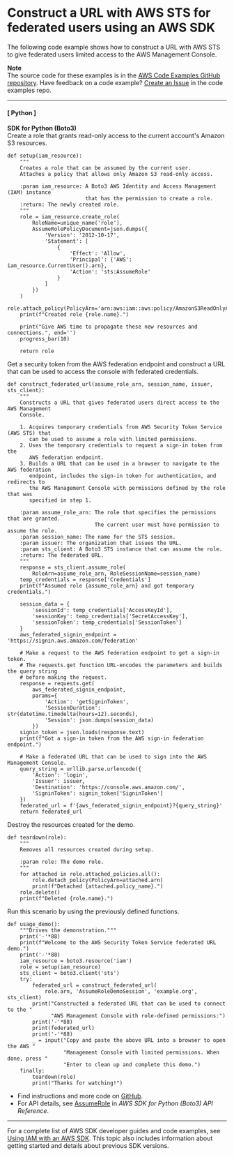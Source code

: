 # Construct a URL with AWS STS for federated users using an AWS SDK<a name="example_sts_Scenario_ConstructFederatedUrl_section"></a>

The following code example shows how to construct a URL with AWS STS to give federated users limited access to the AWS Management Console\.

**Note**  
The source code for these examples is in the [AWS Code Examples GitHub repository](https://github.com/awsdocs/aws-doc-sdk-examples)\. Have feedback on a code example? [Create an Issue](https://github.com/awsdocs/aws-doc-sdk-examples/issues/new/choose) in the code examples repo\. 

------
#### [ Python ]

**SDK for Python \(Boto3\)**  
Create a role that grants read\-only access to the current account's Amazon S3 resources\.  

```
def setup(iam_resource):
    """
    Creates a role that can be assumed by the current user.
    Attaches a policy that allows only Amazon S3 read-only access.

    :param iam_resource: A Boto3 AWS Identity and Access Management (IAM) instance
                         that has the permission to create a role.
    :return: The newly created role.
    """
    role = iam_resource.create_role(
        RoleName=unique_name('role'),
        AssumeRolePolicyDocument=json.dumps({
            'Version': '2012-10-17',
            'Statement': [
                {
                    'Effect': 'Allow',
                    'Principal': {'AWS': iam_resource.CurrentUser().arn},
                    'Action': 'sts:AssumeRole'
                }
            ]
        })
    )
    role.attach_policy(PolicyArn='arn:aws:iam::aws:policy/AmazonS3ReadOnlyAccess')
    print(f"Created role {role.name}.")

    print("Give AWS time to propagate these new resources and connections.", end='')
    progress_bar(10)

    return role
```
Get a security token from the AWS federation endpoint and construct a URL that can be used to access the console with federated credentials\.  

```
def construct_federated_url(assume_role_arn, session_name, issuer, sts_client):
    """
    Constructs a URL that gives federated users direct access to the AWS Management
    Console.

    1. Acquires temporary credentials from AWS Security Token Service (AWS STS) that
       can be used to assume a role with limited permissions.
    2. Uses the temporary credentials to request a sign-in token from the
       AWS federation endpoint.
    3. Builds a URL that can be used in a browser to navigate to the AWS federation
       endpoint, includes the sign-in token for authentication, and redirects to
       the AWS Management Console with permissions defined by the role that was
       specified in step 1.

    :param assume_role_arn: The role that specifies the permissions that are granted.
                            The current user must have permission to assume the role.
    :param session_name: The name for the STS session.
    :param issuer: The organization that issues the URL.
    :param sts_client: A Boto3 STS instance that can assume the role.
    :return: The federated URL.
    """
    response = sts_client.assume_role(
        RoleArn=assume_role_arn, RoleSessionName=session_name)
    temp_credentials = response['Credentials']
    print(f"Assumed role {assume_role_arn} and got temporary credentials.")

    session_data = {
        'sessionId': temp_credentials['AccessKeyId'],
        'sessionKey': temp_credentials['SecretAccessKey'],
        'sessionToken': temp_credentials['SessionToken']
    }
    aws_federated_signin_endpoint = 'https://signin.aws.amazon.com/federation'

    # Make a request to the AWS federation endpoint to get a sign-in token.
    # The requests.get function URL-encodes the parameters and builds the query string
    # before making the request.
    response = requests.get(
        aws_federated_signin_endpoint,
        params={
            'Action': 'getSigninToken',
            'SessionDuration': str(datetime.timedelta(hours=12).seconds),
            'Session': json.dumps(session_data)
        })
    signin_token = json.loads(response.text)
    print(f"Got a sign-in token from the AWS sign-in federation endpoint.")

    # Make a federated URL that can be used to sign into the AWS Management Console.
    query_string = urllib.parse.urlencode({
        'Action': 'login',
        'Issuer': issuer,
        'Destination': 'https://console.aws.amazon.com/',
        'SigninToken': signin_token['SigninToken']
    })
    federated_url = f'{aws_federated_signin_endpoint}?{query_string}'
    return federated_url
```
Destroy the resources created for the demo\.  

```
def teardown(role):
    """
    Removes all resources created during setup.

    :param role: The demo role.
    """
    for attached in role.attached_policies.all():
        role.detach_policy(PolicyArn=attached.arn)
        print(f"Detached {attached.policy_name}.")
    role.delete()
    print(f"Deleted {role.name}.")
```
Run this scenario by using the previously defined functions\.  

```
def usage_demo():
    """Drives the demonstration."""
    print('-'*88)
    print(f"Welcome to the AWS Security Token Service federated URL demo.")
    print('-'*88)
    iam_resource = boto3.resource('iam')
    role = setup(iam_resource)
    sts_client = boto3.client('sts')
    try:
        federated_url = construct_federated_url(
            role.arn, 'AssumeRoleDemoSession', 'example.org', sts_client)
        print("Constructed a federated URL that can be used to connect to the "
              "AWS Management Console with role-defined permissions:")
        print('-'*88)
        print(federated_url)
        print('-'*88)
        _ = input("Copy and paste the above URL into a browser to open the AWS "
                  "Management Console with limited permissions. When done, press "
                  "Enter to clean up and complete this demo.")
    finally:
        teardown(role)
        print("Thanks for watching!")
```
+  Find instructions and more code on [GitHub](https://github.com/awsdocs/aws-doc-sdk-examples/tree/main/python/example_code/sts/sts_temporary_credentials#code-examples)\. 
+  For API details, see [AssumeRole](https://docs.aws.amazon.com/goto/boto3/sts-2011-06-15/AssumeRole) in *AWS SDK for Python \(Boto3\) API Reference*\. 

------

For a complete list of AWS SDK developer guides and code examples, see [Using IAM with an AWS SDK](sdk-general-information-section.md)\. This topic also includes information about getting started and details about previous SDK versions\.